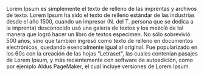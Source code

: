 
Lorem Ipsum es simplemente el texto de relleno de las imprentas y archivos de texto. Lorem Ipsum ha sido el 
texto de relleno estándar de las industrias desde el año 1500, cuando un impresor (N. del T. persona que se 
dedica a la imprenta) desconocido usó una galería de textos y los mezcló de tal manera que logró hacer un 
libro de textos especimen. No sólo sobrevivió 500 años, sino que tambien ingresó como texto de relleno en 
documentos electrónicos, quedando esencialmente igual al original. Fue popularizado en los 60s con la creación 
de las hojas "Letraset", las cuales contenian pasajes de Lorem Ipsum, y más recientemente con software de
 autoedición, como por ejemplo Aldus PageMaker, el cual incluye versiones de Lorem Ipsum.